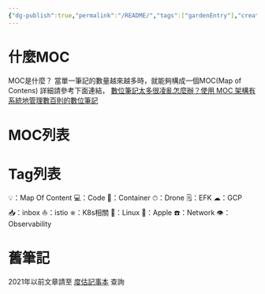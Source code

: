 ```yaml
---
{"dg-publish":true,"permalink":"/README/","tags":["gardenEntry"],"created":"","updated":""}
---
```



# 什麼MOC
MOC是什麼？
當單一筆記的數量越來越多時，就能夠構成一個MOC(Map of Contens)
詳細請參考下面連結， [數位筆記太多很凌亂怎麼辦？使用 MOC 架構有系統地管理數百則的數位筆記](https://medium.com/pm%E7%9A%84%E7%94%9F%E7%94%A2%E5%8A%9B%E5%B7%A5%E5%85%B7%E7%AE%B1/%E6%95%B8%E4%BD%8D%E7%AD%86%E8%A8%98%E5%A4%AA%E5%A4%9A%E5%BE%88%E5%87%8C%E4%BA%82%E6%80%8E%E9%BA%BC%E8%BE%A6-451a6cb4ab17)

# MOC列表



# Tag列表
   💡：Map Of Content
   💻：Code
   🐳：Container
   ⏱：Drone
   🗒：EFK
   ☁︎：GCP
   📥：inbox
   ⛵️：istio
   ⎈：K8s相關
   🐧：Linux
   🍎：Apple
   ☎️：Network
   👁：Observability

# 舊筆記

2021年以前文章請至 [度估記事本](https://daimom3020.blogspot.com/) 查詢
